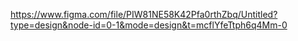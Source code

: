 https://www.figma.com/file/PIW81NE58K42Pfa0rthZbq/Untitled?type=design&node-id=0-1&mode=design&t=mcflYfeTtph6q4Mm-0
